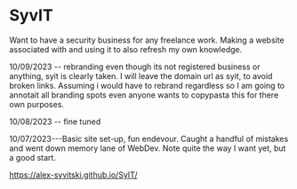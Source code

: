 # SyvIT
Want to have a security business for any freelance work. Making a website associated with and using it to also refresh my own knowledge.

10/09/2023 -- rebranding even though its not registered business or anything, syit is clearly taken. I will leave the domain url as syit, to avoid broken links.
Assuming i would have to rebrand regardless so I am going to annotait all branding spots even anyone wants to copypasta this for there own purposes.

10/08/2023 -- fine tuned

10/07/2023---Basic site set-up, fun endevour. Caught a handful of mistakes and went down memory lane of WebDev. Note quite the way I want yet, but a good start.


https://alex-syvitski.github.io/SyIT/

